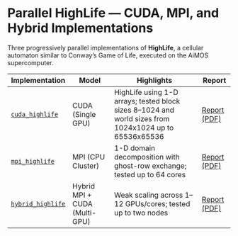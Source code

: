 # Parallel HighLife — CUDA, MPI, and Hybrid Implementations

Three progressively parallel implementations of **HighLife**, a cellular automaton similar to Conway’s Game of Life, executed on the AiMOS supercomputer.

| Implementation | Model | Highlights | Report |
|----------------|--------|-------------|---------|
| [`cuda_highlife`](cuda_highlife) | CUDA (Single GPU) | HighLife using 1-D arrays; tested block sizes 8–1024 and world sizes from 1024x1024 up to 65536x65536 | [Report (PDF)](cuda_highlife/cuda_report.pdf) |
| [`mpi_highlife`](mpi_highlife) | MPI (CPU Cluster) | 1-D domain decomposition with ghost-row exchange; tested up to 64 cores | [Report (PDF)](mpi_highlife/mpi_report.pdf) |
| [`hybrid_highlife`](hybrid_highlife) | Hybrid MPI + CUDA (Multi-GPU) | Weak scaling across 1–12 GPUs/cores; tested up to two nodes | [Report (PDF)](hybrid_highlife/hybrid_report.pdf) |
